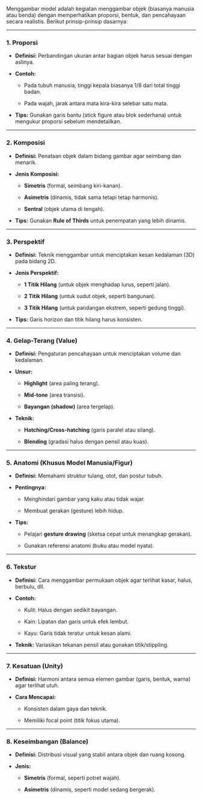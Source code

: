 Menggambar model adalah kegiatan menggambar objek (biasanya manusia atau benda) dengan memperhatikan proporsi, bentuk, dan pencahayaan secara realistis. Berikut prinsip-prinsip dasarnya:

---

### **1. Proporsi**

- **Definisi:** Perbandingan ukuran antar bagian objek harus sesuai dengan aslinya.
    
- **Contoh:**
    
    - Pada tubuh manusia, tinggi kepala biasanya 1/8 dari total tinggi badan.
        
    - Pada wajah, jarak antara mata kira-kira selebar satu mata.
        
- **Tips:** Gunakan garis bantu (stick figure atau blok sederhana) untuk mengukur proporsi sebelum mendetailkan.
    

---

### **2. Komposisi**

- **Definisi:** Penataan objek dalam bidang gambar agar seimbang dan menarik.
    
- **Jenis Komposisi:**
    
    - **Simetris** (formal, seimbang kiri-kanan).
        
    - **Asimetris** (dinamis, tidak sama tetapi tetap harmonis).
        
    - **Sentral** (objek utama di tengah).
        
- **Tips:** Gunakan **Rule of Thirds** untuk penempatan yang lebih dinamis.
    

---

### **3. Perspektif**

- **Definisi:** Teknik menggambar untuk menciptakan kesan kedalaman (3D) pada bidang 2D.
    
- **Jenis Perspektif:**
    
    - **1 Titik Hilang** (untuk objek menghadap lurus, seperti jalan).
        
    - **2 Titik Hilang** (untuk sudut objek, seperti bangunan).
        
    - **3 Titik Hilang** (untuk pandangan ekstrem, seperti gedung tinggi).
        
- **Tips:** Garis horizon dan titik hilang harus konsisten.
    

---

### **4. Gelap-Terang (Value)**

- **Definisi:** Pengaturan pencahayaan untuk menciptakan volume dan kedalaman.
    
- **Unsur:**
    
    - **Highlight** (area paling terang).
        
    - **Mid-tone** (area transisi).
        
    - **Bayangan (shadow)** (area tergelap).
        
- **Teknik:**
    
    - **Hatching/Cross-hatching** (garis paralel atau silang).
        
    - **Blending** (gradasi halus dengan pensil atau kuas).
        

---

### **5. Anatomi (Khusus Model Manusia/Figur)**

- **Definisi:** Memahami struktur tulang, otot, dan postur tubuh.
    
- **Pentingnya:**
    
    - Menghindari gambar yang kaku atau tidak wajar.
        
    - Membuat gerakan (gesture) lebih hidup.
        
- **Tips:**
    
    - Pelajari **gesture drawing** (sketsa cepat untuk menangkap gerakan).
        
    - Gunakan referensi anatomi (buku atau model nyata).
        

---

### **6. Tekstur**

- **Definisi:** Cara menggambar permukaan objek agar terlihat kasar, halus, berbulu, dll.
    
- **Contoh:**
    
    - Kulit: Halus dengan sedikit bayangan.
        
    - Kain: Lipatan dan garis untuk efek lembut.
        
    - Kayu: Garis tidak teratur untuk kesan alami.
        
- **Teknik:** Variasikan tekanan pensil atau gunakan titik/stippling.
    

---

### **7. Kesatuan (Unity)**

- **Definisi:** Harmoni antara semua elemen gambar (garis, bentuk, warna) agar terlihat utuh.
    
- **Cara Mencapai:**
    
    - Konsisten dalam gaya dan teknik.
        
    - Memiliki focal point (titik fokus utama).
        

---

### **8. Keseimbangan (Balance)**

- **Definisi:** Distribusi visual yang stabil antara objek dan ruang kosong.
    
- **Jenis:**
    
    - **Simetris** (formal, seperti potret wajah).
        
    - **Asimetris** (dinamis, seperti model sedang bergerak).